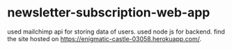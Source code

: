 # newsletter-subscription-web-app

used mailchimp api for storing data of users.
used node js for backend.
find the site hosted on  https://enigmatic-castle-03058.herokuapp.com/.

